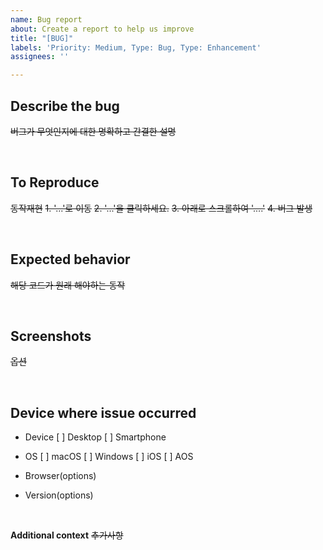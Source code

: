 ```yaml
---
name: Bug report
about: Create a report to help us improve
title: "[BUG]"
labels: 'Priority: Medium, Type: Bug, Type: Enhancement'
assignees: ''

---
```


## **Describe the bug**
~~버그가 무엇인지에 대한 명확하고 간결한 설명~~

<br />

## **To Reproduce**
~~동작재현~~
~~1. '...'로 이동~~
~~2. '...'을 클릭하세요.~~
~~3. 아래로 스크롤하여 '....'~~
~~4. 버그 발생~~

<br />

## **Expected behavior**
~~해당 코드가 원래 해야하는 동작~~

<br />

## **Screenshots**
~~옵션~~

<br />

## Device where issue occurred

- Device
[ ] Desktop
[ ] Smartphone

 - OS
[ ] macOS
[ ] Windows
[ ] iOS
[ ] AOS

 - Browser(options)

 - Version(options)

<br />

**Additional context**
~~추가사항~~

